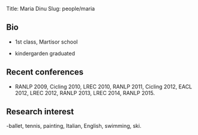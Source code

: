 ﻿Title: Maria Dinu
Slug: people/maria

## Bio
- 1st class, Martisor school

- kindergarden graduated

## Recent conferences

- RANLP 2009, Cicling 2010, LREC 2010, RANLP 2011, Cicling 2012, EACL 2012, LREC 2012, RANLP 2013, LREC 2014, RANLP 2015.

## Research interest

-ballet, tennis, painting, Italian, English, swimming, ski.




